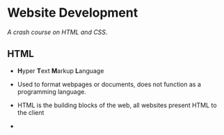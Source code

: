 # Website Development 

*A crash course on HTML and CSS*.

## HTML

- **H**yper **T**ext **M**arkup **L**anguage

- Used to format webpages or documents, does not function as a programming language.

- HTML is the building blocks of the web, all websites present HTML to the client 

- 